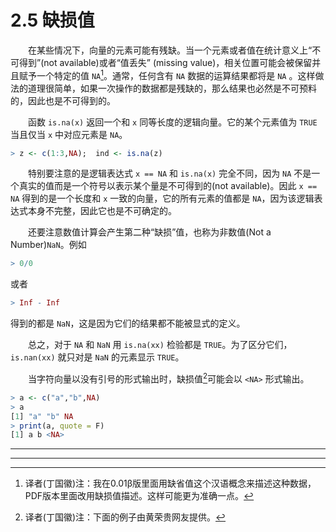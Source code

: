# 2.5 缺损值

&emsp;&emsp;在某些情况下，向量的元素可能有残缺。当一个元素或者值在统计意义上“不可得到”(not available)或者“值丢失” (missing value)，相关位置可能会被保留并且赋予一个特定的值 `NA`[^1]。通常，任何含有 `NA` 数据的运算结果都将是 `NA` 。这样做法的道理很简单，如果一次操作的数据都是残缺的，那么结果也必然是不可预料的，因此也是不可得到的。

&emsp;&emsp;函数 `is.na(x)` 返回一个和 `x` 同等长度的逻辑向量。它的某个元素值为 `TRUE` 当且仅当 `x` 中对应元素是 `NA`。

```R
> z <- c(1:3,NA);  ind <- is.na(z)
```

&emsp;&emsp;特别要注意的是逻辑表达式 `x == NA` 和 `is.na(x)` 完全不同，因为 `NA` 不是一个真实的值而是一个符号以表示某个量是不可得到的(not available)。因此 `x == NA` 得到的是一个长度和 `x` 一致的向量，它的所有元素的值都是 `NA`，因为该逻辑表达式本身不完整，因此它也是不可确定的。

&emsp;&emsp;还要注意数值计算会产生第二种“缺损”值，也称为非数值(Not a Number)`NaN`。例如

```R
> 0/0
```

或者

```R
> Inf - Inf
```

得到的都是 `NaN`，这是因为它们的结果都不能被显式的定义。

&emsp;&emsp;总之，对于 `NA` 和 `NaN` 用 `is.na(xx)` 检验都是 `TRUE`。为了区分它们，`is.nan(xx)` 就只对是 `NaN` 的元素显示 `TRUE`。 

&emsp;&emsp;当字符向量以没有引号的形式输出时，缺损值[^2]可能会以 `<NA>` 形式输出。

```R
> a <- c("a","b",NA)
> a
[1] "a" "b" NA
> print(a, quote = F)
[1] a b <NA>
```

------
***

[^1]: 译者(丁国徽)注：我在0.01β版里面用缺省值这个汉语概念来描述这种数据，PDF版本里面改用缺损值描述。这样可能更为准确一点。
[^2]: 译者(丁国徽)注：下面的例子由黄荣贵网友提供。